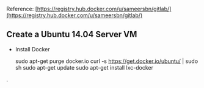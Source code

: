 Reference: [https://registry.hub.docker.com/u/sameersbn/gitlab/](https://registry.hub.docker.com/u/sameersbn/gitlab/)

## Create a Ubuntu 14.04 Server VM 
* Install Docker

	sudo apt-get purge docker.io
	curl -s https://get.docker.io/ubuntu/ | sudo sh
	sudo apt-get update
	sudo apt-get install lxc-docker

.
